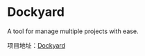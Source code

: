 # Dockyard

A tool for manage multiple projects with ease.


项目地址：[Dockyard](https://github.com/immarktube/dockyard-cli)